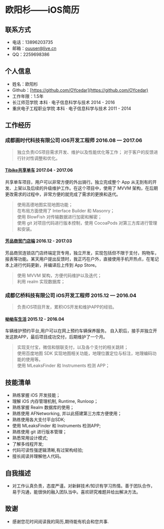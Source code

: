 # 欧阳杉——iOS简历

## 联系方式
* 电话：13896203735
* 邮箱：ouuser@live.cn
* QQ：2259698386
 
## 个人信息
* 姓名：欧阳杉	
* Github：[https://github.com/OYcedar](https://github.com/OYcedar)
* 工作年限：1.5年
* 长江师范学院           本科 · 电子信息科学与技术    2014 - 2016
* 重庆电子工程职业学院    本科 · 电子信息科学与技术    2011 - 2014

## 工作经历
### 成都画时代科技有限公司  iOS开发工程师   2016.08 — 2017.06

>独立负责iOS项目需求开发、维护以及性能优化等工作； 
>对于客户的反馈进行针对性调整和优化。  

#### [Tibike共享单车](https://itunes.apple.com/cn/app/tibike/id1221822385?l=zh&ls=1&mt=8)  2017.04 - 2017.06

共享单车项目，用户可以非常方便的外出骑行。独立完成整个 App 从无到有的开发、上架以及后续的升级维护工作。在这个项目中，使用了 MVVM 架构，在后期更改需求的过程中，非常方便的就完成了需求的更换和迭代。

>使用高德地图实现地图功能；  
>在布局方面使用了 Interface Builder 和 Masonry；  
>使用 BlowFish 对传输数据进行加密和解密；  
>使用 git 对项目代码进行版本控制，使用 CocoaPods 对第三方库进行管理和安装。  

#### [芳品商贸门店端](https://itunes.apple.com/cn/app/%E8%8A%B3%E5%93%81%E5%95%86%E8%B4%B8%E9%97%A8%E5%BA%97%E7%AB%AF/id1197963132?l=zh&ls=1&mt=8)  2016.12 - 2017.03

芳品商贸连锁店门店终端定货专用，独立开发，实现包括但不限于支付，购物车，报表等功能。某天用户提出反馈时，我正巧在户外，直接使用手机开热点，在笔记本上进行代码更新，并编译后上传到 App Store。

>使用 MVVM 架构，方便代码维护以及迭代；   
>利用 realm 实现数据库；   

### 成都亿桥科技有限公司	  iOS开发工程师   2015.12 — 2016.04

>负责iOS项目开发，累积iOS开发和维护APP的经验。

#### [呦呦车生活](https://itunes.apple.com/app/id1073407938)  2015.12 - 2016.04

车辆维护预约平台,用户可以在网上预约车辆保养服务。
自入职后，接手并独立开发这款APP，最后项目成功交付，后期维护了一个月。

>实现支付宝，微信和银联支付，以及各个支付的相关跳转；  
>使用百度地图 SDK 实现地图相关功能，地理位置定位与标注，地理编码功能的使用等。  
>使用 MLeaksFinder 和 Instruments 检测 APP；

## 技能清单

* 熟练掌握 iOS 开发技能；
* 理解 iOS 内存管理机制, Runtime, Runloop；
* 熟练掌握 Realm 数据库的使用；
* 熟练使用 AFNetworking, 并以此搭建第三方库方便使用；
* 熟练使用各大支付平台SDK;
* 使用 MLeaksFinder 和 Instruments 检测APP;
* 熟练使用 git 进行版本管理；
* 熟悉常用设计模式;
* 了解多线程开发;
* 代码可读性强逻辑清晰,有过架构经验;
* 擅长阅读并理解他人代码。

## 自我描述

* 对工作认真负责，态度严谨。对新鲜技术/知识有学习热情。善于团队合作，易于沟通，能很快的融入团队当中。喜欢研究难题并给出解决方法。

## 致谢

* 感谢您花时间阅读我的简历,期待能有机会和您共事.